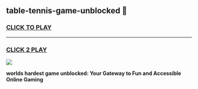 
## table-tennis-game-unblocked 👋
<h3>
<a href="https://premium.freeplayer.one?title=table-tennis-game-unblocked&ref=14F">CLICK TO PLAY</a></h3>
<hr>

<h3>
<a href="https://premium.freeplayer.one?title=table-tennis-game-unblocked&ref=14F">CLICK 2 PLAY</a>
  
</h3>

<a href="https://premium.freeplayer.one?title=table-tennis-game-unblocked&ref=12F/"><img src="https://clearcache.store/games.png"></a>


**worlds hardest game unblocked: Your Gateway to Fun and Accessible Online Gaming**
